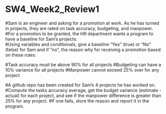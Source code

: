 # SW4_Week2_Review1
#Sam is an engineer and asking for a promotion at work.  As he has turned in projects, they are rated on task accuracy, budgeting, and manpower.   
#For a promotion to be granted, the HR department wants a program to have a baseline for Sam’s projects.  
#Using variables and conditionals, give a baseline “Yes” (true) or “No” (false) for Sam and if “no”, the reason why for receiving a promotion based on these rules:

#Task accuracy must be above 90% for all projects
#Budgeting can have a 10% variance for all projects
#Manpower cannot exceed 25% over for any project

#A github repo has been created for Sam’s 4 projects he has worked on.   
#Compute the tasks accuracy average, get the budget variance (estimate - actual) for each project, and see if the manpower difference is greater than 25% for any project.
#If one fails, store the reason and report it in the program.

